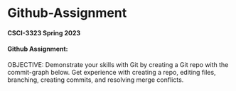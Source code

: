 # Github-Assignment
 
 #### CSCI-3323 Spring 2023

 #### Github Assignment:

OBJECTIVE: Demonstrate your skills with Git by creating a Git repo with the commit-graph below. Get experience with creating a repo, editing files, branching, creating commits, and resolving merge conflicts.
